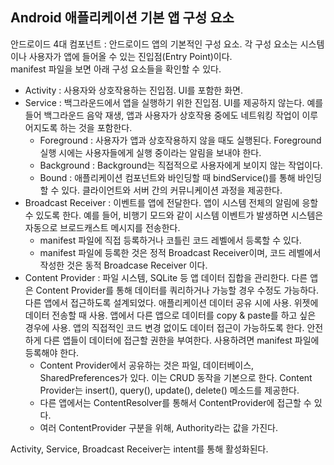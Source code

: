 ## Android 애플리케이션 기본 앱 구성 요소
안드로이드 4대 컴포넌트 : 안드로이드 앱의 기본적인 구성 요소. 각 구성 요소는 시스템이나 사용자가 앱에 들어올 수 있는 진입점(Entry Point)이다.  
manifest 파일을 보면 아래 구성 요소들을 확인할 수 있다.  
  
- Activity : 사용자와 상호작용하는 진입점. UI를 포함한 화면. 
- Service : 백그라운드에서 앱을 실행하기 위한 진입점. UI를 제공하지 않는다. 예를 들어 백그라운드 음악 재생, 앱과 사용자가 상호작용 중에도 네트워킹 작업이 이루어지도록 하는 것을 포함한다.  
  - Foreground : 사용자가 앱과 상호작용하지 않을 때도 실행된다. Foreground 실행 시에는 사용자들에게 실행 중이라는 알림을 보내야 한다.
  - Background : Background는 직접적으로 사용자에게 보이지 않는 작업이다. 
  - Bound : 애플리케이션 컴포넌트와 바인딩할 때 bindService()를 통해 바인딩할 수 있다. 클라이언트와 서버 간의 커뮤니케이션 과정을 제공한다.
- Broadcast Receiver : 이벤트를 앱에 전달한다. 앱이 시스템 전체의 알림에 응할 수 있도록 한다. 예를 들어, 비행기 모드와 같이 시스템 이벤트가 발생하면 시스템은 자동으로 브로드캐스트 메시지를 전송한다.  
  - manifest 파일에 직접 등록하거나 코틀린 코드 레벨에서 등록할 수 있다.
  - manifest 파일에 등록한 것은 정적 Broadcast Receiver이며, 코드 레벨에서 작성한 것은 동적 Broadcase Receiver 이다.
- Content Provider : 파일 시스템, SQLite 등 앱 데이터 집합을 관리한다. 다른 앱은 Content Provider를 통해 데이터를 쿼리하거나 가능할 경우 수정도 가능하다. 다른 앱에서 접근하도록 설계되었다. 애플리케이션 데이터 공유 시에 사용. 위젯에 데이터 전송할 때 사용. 앱에서 다른 앱으로 데이터를 copy & paste를 하고 싶은 경우에 사용. 앱의 직접적인 코드 변경 없이도 데이터 접근이 가능하도록 한다. 안전하게 다른 앱들이 데이터에 접근할 권한을 부여한다. 사용하려면 manifest 파일에 등록해야 한다. 
  - Content Provider에서 공유하는 것은 파일, 데이터베이스, SharedPreferences가 있다. 이는 CRUD 동작을 기본으로 한다. Content Provider는 insert(), query(), update(), delete() 메소드를 제공한다. 
  - 다른 앱에서는 ContentResolver를 통해서 ContentProvider에 접근할 수 있다.
  - 여러 ContentProvider 구분을 위해, Authority라는 값을 가진다.


Activity, Service, Broadcast Receiver는 intent를 통해 활성화된다.  

 
